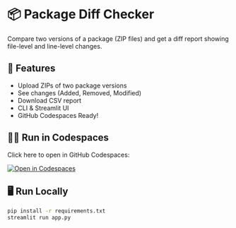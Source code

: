 # 📦 Package Diff Checker

Compare two versions of a package (ZIP files) and get a diff report showing file-level and line-level changes.

## 🚀 Features

- Upload ZIPs of two package versions
- See changes (Added, Removed, Modified)
- Download CSV report
- CLI & Streamlit UI
- GitHub Codespaces Ready!

## 🧑‍💻 Run in Codespaces

Click here to open in GitHub Codespaces:

[![Open in Codespaces](https://github.com/codespaces/badge.svg)](https://github.com/codespaces/new?repo=REPO_URL)

## 🖥️ Run Locally

```bash
pip install -r requirements.txt
streamlit run app.py
